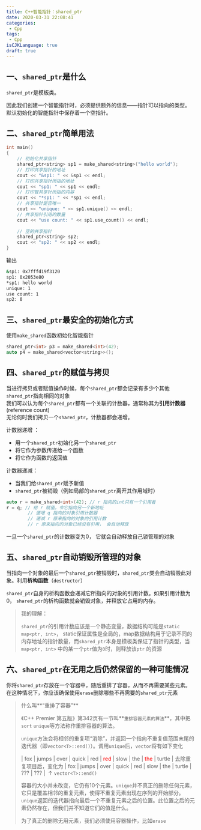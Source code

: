```yaml
---
title: C++智能指针：shared_ptr
date: 2020-03-31 22:08:41
categories:
 - Cpp
tags:
 - Cpp
isCJKLanguage: true
draft: true
---
```


##  一、`shared_ptr`是什么
`shared_ptr`是模板类。

因此我们创建一个智能指针时，必须提供额外的信息——指针可以指向的类型。
默认初始化的智能指针中保存着一个空指针。



## 二、`shared_ptr`简单用法

```C++
int main()
{
    // 初始化共享指针
    shared_ptr<string> sp1 = make_shared<string>("hello world");
    // 打印共享指针的地址
    cout << "&sp1: " << &sp1 << endl;
    // 打印共享指针所指的地址
    cout << "sp1: " << sp1 << endl;
    // 打印智共享针所指的内容
    cout << "*sp1: " << *sp1 << endl;
    // 共享指针是否唯一
    cout << "unique: " << sp1.unique() << endl;
    // 共享指针引用的数量
    cout << "use count: " << sp1.use_count() << endl;
	
    // 空的共享指针
    shared_ptr<string> sp2;
    cout << "sp2: " << sp2 << endl;
}
```
输出
```bash
&sp1: 0x7fffd19f3120
sp1: 0x2053e80
*sp1: hello world
unique: 1
use count: 1
sp2: 0
```



## 三、`shared_ptr`最安全的初始化方式
使用`make_shared`函数初始化智能指针
```C++
shared_ptr<int> p3 = make_shared<int>(42);
auto p4 = make_shared<vector<string>>();
```



## 四、`shared_ptr`的赋值与拷贝

当进行拷贝或者赋值操作时候，每个`shared_ptr`都会记录有多少个其他`shared_ptr`指向相同的对象  
我们可以认为每个`shared_ptr`都有一个关联的计数器，通常称其为**引用计数器**(reference count)  
无论何时我们拷贝一个`shared_ptr`，计数器都会递增。

计数器递增  ：

 - 用一个`shared_ptr`初始化另一个`shared_ptr`
 - 将它作为参数传递给一个函数
 - 将它作为函数的返回值  

计数器递减：
 - 当我们给`shared_ptr`赋予新值
 - `shared_ptr`被销毁（例如局部的`shared_ptr`离开其作用域时）
```C++
auto r = make_shared<int>(42); // r 指向的int只有一个引用者
r = q; // 给 r 赋值，令它指向另一个新地址
        // 递增 q 指向的对象引用计数器
        // 递减 r 原来指向的对象的引用计数
        // r 原来指向的对象已经没有引用， 会自动释放
```
一旦一个`shared_ptr`的计数器变为0， 它就会自动释放自己锁管理的对象



## 五、`shared_ptr`自动销毁所管理的对象

当指向一个对象的最后一个`shared_ptr`被销毁时，`shared_ptr`类会自动销毁此对象。利用**析构函数**（`destructor`）

`shared_ptr`自身的析构函数会递减它所指向的对象的引用计数。如果引用计数为0， `shared_ptr`的析构函数就会销毁对象，并释放它占用的内存。

> 我的理解：
>
> `shared_ptr`的引用计数应该是一个静态变量，数据结构可能是`static map<ptr, int>`， static保证属性是全局的，map数据结构用于记录不同的内存地址的指针数量，而`shared_ptr`本身是模板类保证了指针的类型，当`map<ptr, int>` 中的某一个`ptr`值为`0`时，则释放该`ptr` 的资源



## 六、`shared_ptr`在无用之后仍然保留的一种可能情况

你将`shared_ptr`存放在一个容器中，随后重排了容器，从而不再需要某些元素。在这种情况下，你应该确保使用`erase`删除哪些不再需要的`shared_ptr`元素

> 什么叫**“重排了容器”**
>
> 《C++ Premier 第五版》第342页有一节叫**`重排容器元素的算法`**，其中把`sort` `unique`等方法称作重排容器的算法。
>
> `unique`方法会将相邻的重复项“消除”，并返回一个指向不重复值范围末尾的迭代器（即`vector<T>::end()`）。调用`unique`后，`vector`将有如下变化
>
> | fox  | jumps | over | quick | red  | <font color=red>red</font> | slow | the  | <font color=red>the</font> | turtle |
> 去除重复项目后，变化为
> | fox  | jumps | over | quick | red  | slow | the  | turtle | ???  | ???  |
> ​                                                                                                      ↑ `vector<T>::end()`
>
> 容器的大小并未改变，它仍有10个元素。`unique`并不真正的删除任何元素，它只是覆盖相邻的重复元素，使得不重复元素出现在序列的开始部分。`unique`返回的迭代器指向最后一个不重复元素之后的位置。此位置之后的元素仍然存在，但我们并不知道它们的值是什么。
>
> 为了真正的删除无用元素，我们必须使用容器操作，比如`erase`

